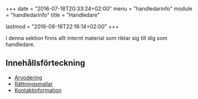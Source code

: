+++
date = "2016-07-18T20:33:24+02:00"
menu = "handledarinfo"
module = "handledarinfo"
title = "Handledare"

lastmod = "2016-08-16T22:16:14+02:00"
+++

I denna sektion finns allt internt material som riktar sig till dig som handledare.

## Innehållsförteckning
- [Arvodering](arvodering)
- [Rättningsmallar](rattningsmallar)
- [Kontaktinformation](kontakt)

